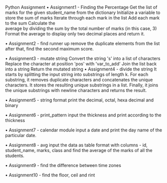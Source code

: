 Python Assignment 
•	Assignment1 - Finding the Percentage Get the list of marks for the given student_name from 
                the dictionary Initialize a variable to store the sum of marks Iterate 
                through each mark in the list Add each mark to the sum Calculate the   
                average by dividing the sum by the total number of marks (in this case,
                 3) Format the average to display only two decimal places and return it.
                 
•	Assignment2 - find runner up remove the duplicate elements from the 
                list after that, find the  second maximum score. 

•	Assignment3 - mutate string Convert the string 's' into a list of characters Replace 
                the character at position 'pos' with 'var_to_add' Join the list back into a string 
                Return the mutated string 
•	Assignment4 - divide the string It starts by splitting the input string into substrings of length k. 
                For each substring, it removes duplicate characters and concatenates the 
                unique characters. It stores the resulting unique substrings in a list. 
                Finally, it joins the unique substrings with newline characters and returns the result. 
                
•	Assignment5 - string format print the decimal, octal, hexa decimal and binary

•	Assignment6 - print_pattern input the thickness and print according to the thickness

•	Assignment7 - calendar module input a date and print the day name of the particular date. 

•	Assignment8 - avg input the data as table format with columns - id, student_name, marks, class 
                and find the average of the marks of all the students. 
                
•	Assignment9 - find the difference between time zones 

•	Assignment10 - find the floor, ceil and rint

